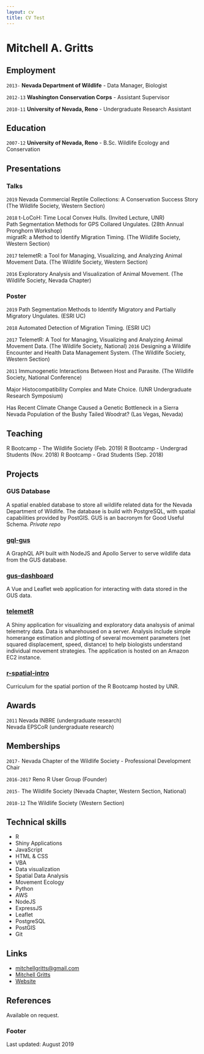 ```yaml
---
layout: cv
title: CV Test
---
```

# Mitchell A. Gritts

## Employment

`2013-`
__Nevada Department of Wildlife__ - Data Manager, Biologist

`2012-13`
__Washington Conservation Corps__ - Assistant Supervisor

`2010-11`
__University of Nevada, Reno__ - Undergraduate Research Assistant

## Education

`2007-12`
__University of Nevada, Reno__ - B.Sc. Wildlife Ecology and Conservation

## Presentations

### Talks

`2019`
Nevada Commercial Reptile Collections: A Conservation Success Story (The Wildlife Society, Western Section)

`2018`
t-LoCoH: Time Local Convex Hulls. (Invited Lecture, UNR)  
Path Segmentation Methods for GPS Collared Ungulates. (28th Annual Pronghorn Workshop)  
migratR: a Method to Identify Migration Timing. (The Wildlife Society, Western Section)

`2017`
telemetR: a Tool for Managing, Visualizing, and Analyzing Animal Movement Data. (The Wildlife Society, Western Section)

`2016`
Exploratory Analysis and Visualization of Animal Movement. (The Wildlife Society, Nevada Chapter)

### Poster
`2019`
Path Segmentation Methods to Identify Migratory and Partially Migratory Ungulates. (ESRI UC)

`2018`
Automated Detection of Migration Timing. (ESRI UC)

`2017`
TelemetR: A Tool for Managing, Visualizing and Analyzing Animal Movement Data. (The Wildlife Society, National)
`2016`
Designing a Wildlife Encounter and Health Data Management System. (The Wildlife Society, Western Section)

`2011`
Immunogenetic Interactions Between Host and Parasite. (The Wildlife Society, National Conference)

Major Histocompatibility Complex and Mate Choice. (UNR Undergraduate Research Symposium)

Has Recent Climate Change Caused a Genetic Bottleneck in a Sierra Nevada Population of the Bushy Tailed Woodrat? (Las Vegas, Nevada)

## Teaching
R Bootcamp - The Wildlife Society (Feb. 2019) 
R Bootcamp - Undergrad Students (Nov. 2018)
R Bootcamp - Grad Students (Sep. 2018)

## Projects

### GUS Database
A spatial enabled database to store all wildlife related data for the Nevada Department of Wildlife. The database is build with PostgreSQL, with spatial capabilities provided by PostGIS. GUS is an bacronym for Good Useful Schema. *Private repo*

### [gql-gus](https://github.com/kissmygritts/gql-gus)
A GraphQL API built with NodeJS and Apollo Server to serve wildlife data from the GUS database.

### [gus-dashboard](https://github.com/kissmygritts/gus-dashboard)
A Vue and Leaflet web application for interacting with data stored in the GUS data. 

### [telemetR](https://github.com/kissmygritts/telemetR)
A Shiny application for visualizing and exploratory data analsysis of animal telemetry data. Data is wharehoused on a server. Analysis include simple homerange estimation and plotting of several movement parameters (net squared displacement, speed, distance) to help biologists understand individual movement strategies. The application is hosted on an Amazon EC2 instance.

### [r-spatial-intro](https://github.com/kissmygritts/r-spatial-intro)
Curriculum for the spatial portion of the R Bootcamp hosted by UNR. 

## Awards

`2011`
Nevada INBRE (undergraduate research)  
Nevada EPSCoR (undergraduate research)

## Memberships

`2017-`
Nevada Chapter of the Wildlife Society - Professional Development Chair

`2016-2017`
Reno R User Group (Founder)

`2015-`
The Wildlife Society (Nevada Chapter, Western Section, National)

`2010-12`
The Wildlife Society (Western Section)

## Technical skills

* R
* Shiny Applications
* JavaScript
* HTML & CSS
* VBA
* Data visualization
* Spatial Data Analysis
* Movement Ecology
* Python
* AWS
* NodeJS
* ExpressJS
* Leaflet
* PostgreSQL
* PostGIS
* Git

## Links

* <i class="fa fa-envelope"></i> <a href="mailto:mitchellgritts@gmail.com"> mitchellgritts@gmail.com</a><br />
* <i class="fa fa-github"></i> <a href="http://github.com/kissmygritts"> Mitchell Gritts</a><br />
* <i class="fa fa-user"></i> <a href="https://blog.mitchellgritts.com/"> Website</a><br />

## References

Available on request.

### Footer

Last updated: August 2019
